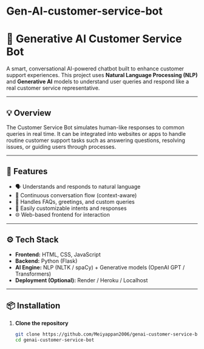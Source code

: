 # Gen-AI-customer-service-bot
# 🤖 Generative AI Customer Service Bot

A smart, conversational AI-powered chatbot built to enhance customer support experiences. This project uses **Natural Language Processing (NLP)** and **Generative AI** models to understand user queries and respond like a real customer service representative.

---

## 💡 Overview

The Customer Service Bot simulates human-like responses to common queries in real time. It can be integrated into websites or apps to handle routine customer support tasks such as answering questions, resolving issues, or guiding users through processes.

---

## 🧠 Features

- 🗣️ Understands and responds to natural language
- 🔁 Continuous conversation flow (context-aware)
- 🧾 Handles FAQs, greetings, and custom queries
- 💬 Easily customizable intents and responses
- 🌐 Web-based frontend for interaction

---

## ⚙️ Tech Stack

- **Frontend:** HTML, CSS, JavaScript
- **Backend:** Python (Flask)
- **AI Engine:** NLP (NLTK / spaCy) + Generative models (OpenAI GPT / Transformers)
- **Deployment (Optional):** Render / Heroku / Localhost

---

## 📦 Installation

1. **Clone the repository**

   ```bash
   git clone https://github.com/Meiyappan2006/genai-customer-service-bot.git
   cd genai-customer-service-bot
